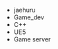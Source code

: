 - jaehuru
- Game_dev
- C++
- UE5
- Game server

<!---
jaehuru/jaehuru is a ✨ special ✨ repository because its `README.md` (this file) appears on your GitHub profile.
You can click the Preview link to take a look at your changes.
--->
